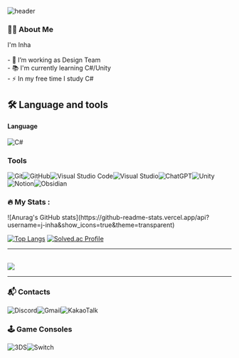 
![header](https://capsule-render.vercel.app/api?type=waving&height=300&color=gradient&text=Welcome%20INHA's%20GitHub&fontAlign=64&fontSize=50&descAlign=38&descAlignY=58&animation=fadeIn)


<h3 align="left">👩‍💻  About Me</h3>
<p align="left">I'm Inha<br><br>- 🔭 I’m working as Design Team<br>- 📚 I'm currently learning C#/Unity <br>- ⚡ In my free time I study C#</p>

<h2 align="left">🛠 Language and tools

#### Language
![C#](https://img.shields.io/badge/c%23-%23239120.svg?style=for-the-badge&logo=csharp&logoColor=white)
### Tools


![Git](https://img.shields.io/badge/git-%23F05033.svg?style=for-the-badge&logo=git&logoColor=white)![GitHub](https://img.shields.io/badge/github-%23121011.svg?style=for-the-badge&logo=github&logoColor=white)![Visual Studio Code](https://img.shields.io/badge/Visual%20Studio%20Code-0078d7.svg?style=for-the-badge&logo=visual-studio-code&logoColor=white)![Visual Studio](https://img.shields.io/badge/Visual%20Studio-5C2D91.svg?style=for-the-badge&logo=visual-studio&logoColor=white)![ChatGPT](https://img.shields.io/badge/chatGPT-74aa9c?style=for-the-badge&logo=openai&logoColor=white)![Unity](https://img.shields.io/badge/unity-%23000000.svg?style=for-the-badge&logo=unity&logoColor=white)![Notion](https://img.shields.io/badge/Notion-%23000000.svg?style=for-the-badge&logo=notion&logoColor=white)![Obsidian](https://img.shields.io/badge/Obsidian-%23483699.svg?style=for-the-badge&logo=obsidian&logoColor=white)


###
  
<h3 align="left">🔥   My Stats :</h3>

<div>

<p align="left"> ![Anurag's GitHub stats](https://github-readme-stats.vercel.app/api?username=j-inha&show_icons=true&theme=transparent) 

[![Top Langs](https://github-readme-stats.vercel.app/api/top-langs/?username=j-inha&layout=compact)](https://github.com/anuraghazra/github-readme-stats) [![Solved.ac Profile](http://mazassumnida.wtf/api/v2/generate_badge?boj=horangipang)](https://solved.ac/horangipang/)

---
<br>

<div>
<a href="https://github.com/devxb/gitanimals">
  <img src="https://render.gitanimals.org/farms/{j-inha}"/>
</a>

---
<h3 align="left">📬 Contacts</h3>

![Discord](https://img.shields.io/badge/Discord-%235865F2.svg?style=for-the-badge&logo=discord&logoColor=white)![Gmail](https://img.shields.io/badge/Gmail-D14836?style=for-the-badge&logo=gmail&logoColor=white)![KakaoTalk](https://img.shields.io/badge/kakaotalk-ffcd00.svg?style=for-the-badge&logo=kakaotalk&logoColor=000000)
<h3 align="left"> 🕹️ Game Consoles</h3>

![3DS](https://img.shields.io/badge/3DS-D12228?style=for-the-badge&logo=nintendo-3ds&logoColor=white)![Switch](https://img.shields.io/badge/Switch-E60012?style=for-the-badge&logo=nintendo-switch&logoColor=white)

